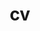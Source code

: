 ---
layout: default
permalink: /cv/
title: cv
nav: true
nav_order: 2
redirect_to: /assets/pdf/Divya_Nori_Academic_CV-7.pdf
---